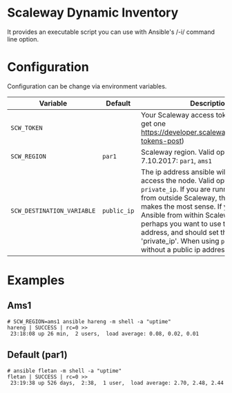 # Scaleway Dynamic Inventory

It provides an executable script you can use with Ansible's /-i/ command line option.

# Configuration

Configuration can be change via environment variables.

Variable|Default|Description
--------|-------|-----------
`SCW_TOKEN`| | Your Scaleway access token (find how to get one https://developer.scaleway.com/#tokens-tokens-post)
`SCW_REGION` | `par1` | Scaleway region. Valid options as of 7.10.2017: `par1`, `ams1`
`SCW_DESTINATION_VARIABLE` | `public_ip` |  The ip address ansible will be using to access the node. Valid options: `public_ip`, `private_ip`. If you are running Ansible from outside Scaleway, then 'public_ip' makes the most sense. If you are running Ansible from within Scaleway, then perhaps you want to use the internal ip address, and should set this to 'private_ip'. When using `public_ip`, nodes without a public ip address are ignored.

# Examples

## Ams1

```
# SCW_REGION=ams1 ansible hareng -m shell -a "uptime"
hareng | SUCCESS | rc=0 >>
 23:18:08 up 26 min,  2 users,  load average: 0.08, 0.02, 0.01
```

## Default (par1)

```
# ansible fletan -m shell -a "uptime"
fletan | SUCCESS | rc=0 >>
 23:19:38 up 526 days,  2:38,  1 user,  load average: 2.70, 2.48, 2.44
```

